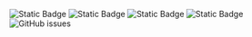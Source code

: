 ![Static Badge](https://img.shields.io/badge/blacklists-60-000000) ![Static Badge](https://img.shields.io/badge/blacklisted-3133272-cc0000) ![Static Badge](https://img.shields.io/badge/whitelisted-2243-00CC00) ![Static Badge](https://img.shields.io/badge/streaming_blacklist-28107-000000) ![GitHub issues](https://img.shields.io/github/issues/fabriziosalmi/blacklists)
